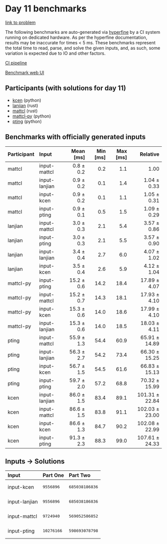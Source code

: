 # Day 11 benchmarks

[link to problem](https://adventofcode.com/2023/day/11)

The following benchmarks are auto-generated via
[hyperfine](https://github.com/sharkdp/hyperfine) by a CI system running on
dedicated hardware. As per the hyperfine documentation, results may be
inaccurate for times < 5 ms. These benchmarks represent the total time to read,
parse, and solve the given inputs, and, as such, some variation is expected due
to IO and other factors.

[CI pipeline](http://ci.papercode.net:8080/teams/main/pipelines/aoc2023)

[Benchmark web UI](https://aoc.ancalagon.black)


## Participants (with solutions for day 11)

- [kcen](https://github.com/kcen/aoc2023) (python)
- [lanjian](https://github.com/lanjian/aoc-2023) (rust)
- [mattcl](https://github.com/mattcl/aoc2023) (rust)
- [mattcl-py](https://github.com/mattcl/aoc2023-py) (python)
- [pting](https://github.com/pting/aoc2023) (python)


## Benchmarks with officially generated inputs

| Participant | Input | Mean [ms] | Min [ms] | Max [ms] | Relative |
|:---|:---|---:|---:|---:|---:|
| mattcl | input-mattcl | 0.8 ± 0.2 | 0.2 | 1.1 | 1.00 |
| mattcl | input-lanjian | 0.9 ± 0.2 | 0.1 | 1.4 | 1.04 ± 0.33 |
| mattcl | input-kcen | 0.9 ± 0.2 | 0.1 | 1.1 | 1.05 ± 0.31 |
| mattcl | input-pting | 0.9 ± 0.1 | 0.5 | 1.5 | 1.09 ± 0.29 |
| lanjian | input-mattcl | 3.0 ± 0.3 | 2.1 | 5.4 | 3.57 ± 0.86 |
| lanjian | input-pting | 3.0 ± 0.3 | 2.1 | 5.5 | 3.57 ± 0.90 |
| lanjian | input-lanjian | 3.4 ± 0.4 | 2.7 | 6.0 | 4.07 ± 1.02 |
| lanjian | input-kcen | 3.5 ± 0.4 | 2.6 | 5.9 | 4.12 ± 1.04 |
| mattcl-py | input-pting | 15.2 ± 0.6 | 14.2 | 18.4 | 17.89 ± 4.07 |
| mattcl-py | input-mattcl | 15.2 ± 0.7 | 14.3 | 18.1 | 17.93 ± 4.10 |
| mattcl-py | input-kcen | 15.3 ± 0.6 | 14.0 | 18.6 | 17.99 ± 4.10 |
| mattcl-py | input-lanjian | 15.3 ± 0.6 | 14.0 | 18.5 | 18.03 ± 4.11 |
| pting | input-mattcl | 55.9 ± 1.3 | 54.4 | 60.9 | 65.91 ± 14.89 |
| pting | input-lanjian | 56.3 ± 2.7 | 54.2 | 73.4 | 66.30 ± 15.25 |
| pting | input-kcen | 56.7 ± 1.5 | 54.5 | 61.6 | 66.83 ± 15.13 |
| pting | input-pting | 59.7 ± 2.0 | 57.2 | 68.8 | 70.32 ± 15.99 |
| kcen | input-lanjian | 86.0 ± 1.5 | 83.4 | 89.1 | 101.31 ± 22.84 |
| kcen | input-mattcl | 86.6 ± 1.5 | 83.8 | 91.1 | 102.03 ± 23.00 |
| kcen | input-kcen | 86.6 ± 1.3 | 84.7 | 90.2 | 102.08 ± 22.99 |
| kcen | input-pting | 91.3 ± 2.3 | 88.3 | 99.0 | 107.61 ± 24.33 |


## Inputs -> Solutions

| Input | Part One | Part Two |
|:---|:---|:---|
|input-kcen|<pre>9556896</pre>|<pre>685038186836</pre>|
|input-lanjian|<pre>9556896</pre>|<pre>685038186836</pre>|
|input-mattcl|<pre>9724940</pre>|<pre>569052586852</pre>|
|input-pting|<pre>10276166</pre>|<pre>598693078798</pre>|
